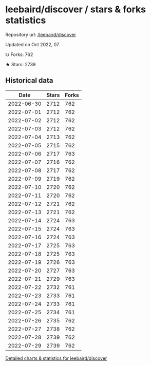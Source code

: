 # leebaird/discover / stars & forks statistics

Repository url: [/leebaird/discover](https://github.com/leebaird/discover)

Updated on Oct 2022, 07

☋ Forks: 762

★ Stars: 2739

## Historical data
| Date | Stars | Forks |
|------|-------|-------|
| 2022-06-30 | 2712 | 762 | 
| 2022-07-01 | 2712 | 762 | 
| 2022-07-02 | 2712 | 762 | 
| 2022-07-03 | 2712 | 762 | 
| 2022-07-04 | 2713 | 762 | 
| 2022-07-05 | 2715 | 762 | 
| 2022-07-06 | 2717 | 763 | 
| 2022-07-07 | 2716 | 762 | 
| 2022-07-08 | 2717 | 762 | 
| 2022-07-09 | 2719 | 762 | 
| 2022-07-10 | 2720 | 762 | 
| 2022-07-11 | 2720 | 762 | 
| 2022-07-12 | 2721 | 762 | 
| 2022-07-13 | 2721 | 762 | 
| 2022-07-14 | 2724 | 763 | 
| 2022-07-15 | 2724 | 763 | 
| 2022-07-16 | 2724 | 763 | 
| 2022-07-17 | 2725 | 763 | 
| 2022-07-18 | 2725 | 763 | 
| 2022-07-19 | 2726 | 763 | 
| 2022-07-20 | 2727 | 763 | 
| 2022-07-21 | 2729 | 763 | 
| 2022-07-22 | 2732 | 761 | 
| 2022-07-23 | 2733 | 761 | 
| 2022-07-24 | 2733 | 761 | 
| 2022-07-25 | 2734 | 761 | 
| 2022-07-26 | 2735 | 762 | 
| 2022-07-27 | 2738 | 762 | 
| 2022-07-28 | 2739 | 762 | 
| 2022-07-29 | 2739 | 762 | 


[Detailed charts & statistics for leebaird/discover](https://reviewgithub.com/rep/leebaird/discover)
